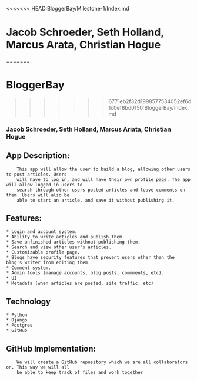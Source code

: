 <<<<<<< HEAD:BloggerBay/Milestone-1/Index.md
# Jacob Schroeder, Seth Holland, Marcus Arata, Christian Hogue
=======
# BloggerBay
>>>>>>> 6771eb2f32d1998577534052ef6d1c0ef8bd0150:BloggerBay/Index.md

### Jacob Schroeder, Seth Holland, Marcus Ariata, Christian Hogue

## App Description: 
    
        This app will allow the user to build a blog, allowing other users to post articles. Users
        will have to log in, and will have their own profile page. The app will allow logged in users to
        search through other users posted articles and leave comments on them. Users will also be
        able to start an article, and save it without publishing it.
        
## Features:

    * Login and account system.
    * Ability to write articles and publish them.
    * Save unfinished articles without publishing them.
    * Search and view other user's articles.
    * Customizable profile page.
    * Blogs have security features that prevent users other than the blog's writer from editing them.
    * Comment system.
    * Admin tools (manage accounts, blog posts, commments, etc).
    * UI
    * Metadata (when articles are posted, site traffic, etc)

## Technology

    * Python
    * Django
    * Postgres
    * GitHub
    
## GitHub Implementation:
        We will create a GitHub repository which we are all collaborators on. This way we will all
        be able to keep track of files and work together
